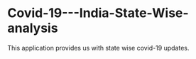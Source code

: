 # Covid-19---India-State-Wise-analysis
This application provides us with state wise covid-19 updates.
